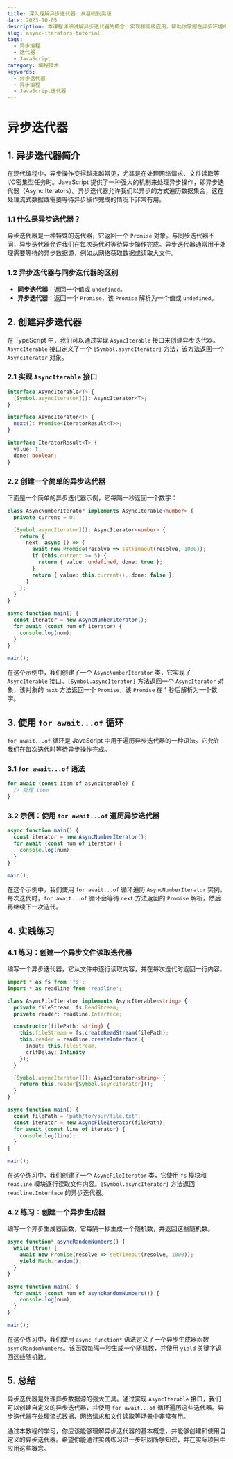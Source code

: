 ```yaml
---
title: 深入理解异步迭代器：从基础到高级
date: 2023-10-05
description: 本课程详细讲解异步迭代器的概念、实现和高级应用，帮助你掌握在异步环境中处理数据流的核心技术。
slug: async-iterators-tutorial
tags:
  - 异步编程
  - 迭代器
  - JavaScript
category: 编程技术
keywords:
  - 异步迭代器
  - 异步编程
  - JavaScript迭代器
---
```


# 异步迭代器

## 1. 异步迭代器简介

在现代编程中，异步操作变得越来越常见，尤其是在处理网络请求、文件读取等I/O密集型任务时。JavaScript 提供了一种强大的机制来处理异步操作，即异步迭代器（Async Iterators）。异步迭代器允许我们以异步的方式遍历数据集合，这在处理流式数据或需要等待异步操作完成的情况下非常有用。

### 1.1 什么是异步迭代器？

异步迭代器是一种特殊的迭代器，它返回一个 `Promise` 对象。与同步迭代器不同，异步迭代器允许我们在每次迭代时等待异步操作完成。异步迭代器通常用于处理需要等待的异步数据源，例如从网络获取数据或读取大文件。

### 1.2 异步迭代器与同步迭代器的区别

- **同步迭代器**：返回一个值或 `undefined`。
- **异步迭代器**：返回一个 `Promise`，该 `Promise` 解析为一个值或 `undefined`。

## 2. 创建异步迭代器

在 TypeScript 中，我们可以通过实现 `AsyncIterable` 接口来创建异步迭代器。`AsyncIterable` 接口定义了一个 `[Symbol.asyncIterator]` 方法，该方法返回一个 `AsyncIterator` 对象。

### 2.1 实现 `AsyncIterable` 接口

```typescript
interface AsyncIterable<T> {
  [Symbol.asyncIterator](): AsyncIterator<T>;
}

interface AsyncIterator<T> {
  next(): Promise<IteratorResult<T>>;
}

interface IteratorResult<T> {
  value: T;
  done: boolean;
}
```

### 2.2 创建一个简单的异步迭代器

下面是一个简单的异步迭代器示例，它每隔一秒返回一个数字：

```typescript
class AsyncNumberIterator implements AsyncIterable<number> {
  private current = 0;

  [Symbol.asyncIterator](): AsyncIterator<number> {
    return {
      next: async () => {
        await new Promise(resolve => setTimeout(resolve, 1000));
        if (this.current >= 5) {
          return { value: undefined, done: true };
        }
        return { value: this.current++, done: false };
      }
    };
  }
}

async function main() {
  const iterator = new AsyncNumberIterator();
  for await (const num of iterator) {
    console.log(num);
  }
}

main();
```

在这个示例中，我们创建了一个 `AsyncNumberIterator` 类，它实现了 `AsyncIterable` 接口。`[Symbol.asyncIterator]` 方法返回一个 `AsyncIterator` 对象，该对象的 `next` 方法返回一个 `Promise`，该 `Promise` 在 1 秒后解析为一个数字。

## 3. 使用 `for await...of` 循环

`for await...of` 循环是 JavaScript 中用于遍历异步迭代器的一种语法。它允许我们在每次迭代时等待异步操作完成。

### 3.1 `for await...of` 语法

```typescript
for await (const item of asyncIterable) {
  // 处理 item
}
```

### 3.2 示例：使用 `for await...of` 遍历异步迭代器

```typescript
async function main() {
  const iterator = new AsyncNumberIterator();
  for await (const num of iterator) {
    console.log(num);
  }
}

main();
```

在这个示例中，我们使用 `for await...of` 循环遍历 `AsyncNumberIterator` 实例。每次迭代时，`for await...of` 循环会等待 `next` 方法返回的 `Promise` 解析，然后再继续下一次迭代。

## 4. 实践练习

### 4.1 练习：创建一个异步文件读取迭代器

编写一个异步迭代器，它从文件中逐行读取内容，并在每次迭代时返回一行内容。

```typescript
import * as fs from 'fs';
import * as readline from 'readline';

class AsyncFileIterator implements AsyncIterable<string> {
  private fileStream: fs.ReadStream;
  private reader: readline.Interface;

  constructor(filePath: string) {
    this.fileStream = fs.createReadStream(filePath);
    this.reader = readline.createInterface({
      input: this.fileStream,
      crlfDelay: Infinity
    });
  }

  [Symbol.asyncIterator](): AsyncIterator<string> {
    return this.reader[Symbol.asyncIterator]();
  }
}

async function main() {
  const filePath = 'path/to/your/file.txt';
  const iterator = new AsyncFileIterator(filePath);
  for await (const line of iterator) {
    console.log(line);
  }
}

main();
```

在这个练习中，我们创建了一个 `AsyncFileIterator` 类，它使用 `fs` 模块和 `readline` 模块逐行读取文件内容。`[Symbol.asyncIterator]` 方法返回 `readline.Interface` 的异步迭代器。

### 4.2 练习：创建一个异步生成器

编写一个异步生成器函数，它每隔一秒生成一个随机数，并返回这些随机数。

```typescript
async function* asyncRandomNumbers() {
  while (true) {
    await new Promise(resolve => setTimeout(resolve, 1000));
    yield Math.random();
  }
}

async function main() {
  for await (const num of asyncRandomNumbers()) {
    console.log(num);
  }
}

main();
```

在这个练习中，我们使用 `async function*` 语法定义了一个异步生成器函数 `asyncRandomNumbers`。该函数每隔一秒生成一个随机数，并使用 `yield` 关键字返回这些随机数。

## 5. 总结

异步迭代器是处理异步数据源的强大工具。通过实现 `AsyncIterable` 接口，我们可以创建自定义的异步迭代器，并使用 `for await...of` 循环遍历这些迭代器。异步迭代器在处理流式数据、网络请求和文件读取等场景中非常有用。

通过本教程的学习，你应该能够理解异步迭代器的基本概念，并能够创建和使用自定义的异步迭代器。希望你能通过实践练习进一步巩固所学知识，并在实际项目中应用这些概念。
